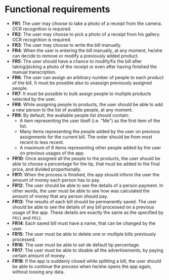 # Functional requirements
- **FR1**: The user may choose to take a photo of a receipt from the camera. OCR recognition is required.
- **FR2**: The user may choose to pick a photo of a receipt from his gallery. OCR recognition is required.
- **FR3**: The user may choose to write the bill manually.
- **FR4**: When the user is entering the bill manually, at any moment, he/she can decide to remove or modify a previously added product.
- **FR5**: The user should have a chance to modify/fix the bill after taking/picking a photo of the receipt or even after having finished the manual transcription.
- **FR6**: The user can assign an arbitrary number of people to each product of the bill. It must be possible also to unassign previously assigned people.
- **FR7**: It must be possible to bulk assign people to multiple products selected by the user.
- **FR8**: While assigning people to products, the user should be able to add a new person to the list of avaible people, at any moment.
- **FR9**: By default, the available people list should contain:
	- A item representing the user itself (i.e. "Me") as the first item of the list.
	- Many items representing the people added by the user on previous
	assignments for the current bill. The order should be from most recent to less recent.
	- A maximum of 8 items representing other people added by the user on previous usages of the app. 
- **FR10**: Once assigned all the people to the products, the user should be able to choose a percentage for the tip, that must be added to the final price, and divided proportionally.
- **FR11**: When the process is finished, the app should inform the user the amount of money each person has to pay.
- **FR12**: The user should be able to see the details of a person payment. In other words, the user must be able to see how was calculated the amount of money that any person should pay.
- **FR13**: The results of each bill should be permanently saved. The user should be able to see the details of any bill processed on a previous usage of the app. These details are exactly the same as the specified by `FR11` and `FR12`.
- **FR14**: Each saved bill must have a name, that can be changed by the user.
- **FR15**: The user must be able to delete one or multiple bills previously processed.
- **FR16**: The user must be able to set de default tip percentage.
- **FR17**: The user must be able to disable all the advertisements, by paying certain amount of money.
- **FR18**: If the app is suddenly closed while splitting a bill, the user should be able to continue the process when he/she opens the app again, without loosing any data.